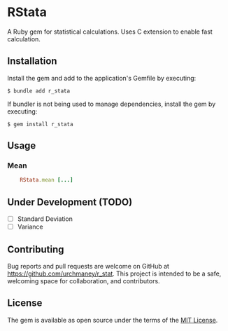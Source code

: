 # RStata

A Ruby gem for statistical calculations. Uses C extension to enable fast calculation.

## Installation

Install the gem and add to the application's Gemfile by executing:

    $ bundle add r_stata

If bundler is not being used to manage dependencies, install the gem by executing:

    $ gem install r_stata

## Usage

### Mean
```ruby
    RStata.mean [...]
```

## Under Development (TODO)
- [ ] Standard Deviation
- [ ] Variance

## Contributing

Bug reports and pull requests are welcome on GitHub at https://github.com/urchmaney/r_stat. This project is intended to be a safe, welcoming space for collaboration, and contributors.

## License

The gem is available as open source under the terms of the [MIT License](https://opensource.org/licenses/MIT).

